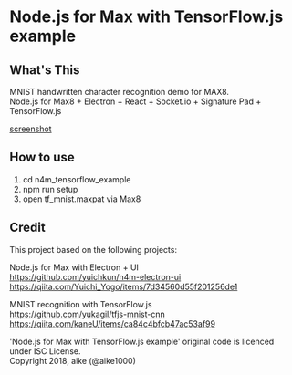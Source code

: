 Node.js for Max with TensorFlow.js example
====

## What's This

MNIST handwritten character recognition demo for MAX8.  
Node.js for Max8 + Electron + React + Socket.io + Signature Pad + TensorFlow.js

[screenshot](n4m_tf.jpg)

## How to use

1. cd n4m_tensorflow_example
2. npm run setup
3. open tf_mnist.maxpat via Max8

## Credit
This project based on the following projects:  

Node.js for Max with Electron + UI  
https://github.com/yuichkun/n4m-electron-ui  
https://qiita.com/Yuichi_Yogo/items/7d34560d55f201256de1  

MNIST recognition with TensorFlow.js  
https://github.com/yukagil/tfjs-mnist-cnn  
https://qiita.com/kaneU/items/ca84c4bfcb47ac53af99  

'Node.js for Max with TensorFlow.js example' original code is licenced under ISC License.  
Copyright 2018, aike (@aike1000)
